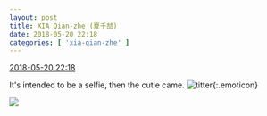 ```yaml
---
layout: post
title: XIA Qian-zhe (夏千喆)
date: 2018-05-20 22:18
categories: [ 'xia-qian-zhe' ]
---
```


<div class="weibo-info">
  <a href="https://weibo.com/6505420082/GhzqvdE3g">2018-05-20 22:18</a>
</div>

It's intended to be a selfie, then the cutie came. ![titter](https://img.t.sinajs.cn/t4/appstyle/expression/ext/normal/71/2018new_touxiao_org.png){:.emoticon}

<!-- more -->

<a href="https://wx1.sinaimg.cn/mw690/0076g4Wmgy1fri5zqcr3aj30u01hcqg5.jpg">
  <img class="weibo-pic-preview" src="https://wx1.sinaimg.cn/orj360/0076g4Wmgy1fri5zqcr3aj30u01hcqg5.jpg" />
</a>
